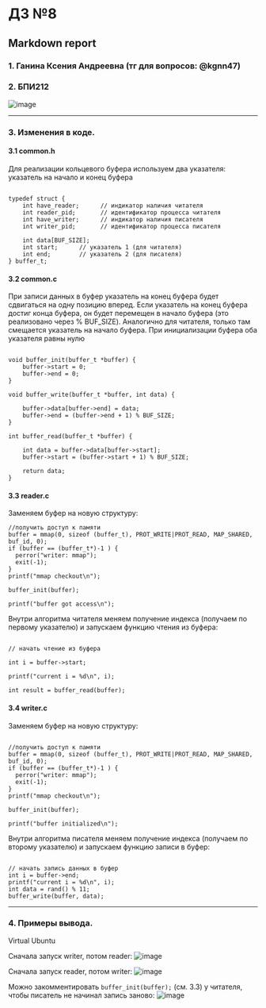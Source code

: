 #  ДЗ №8
## Markdown report <br>

### 1. Ганина Ксения Андреевна (тг для вопросов: @kgnn47) <br>
### 2. БПИ212 <br>

![image](https://user-images.githubusercontent.com/114473740/229345432-8c07ee06-f50a-4a22-ad89-65c42f6de3a6.png)

________________________

### 3. Изменения в коде. <br>

#### 3.1 common.h

Для реализации кольцевого буфера используем два указателя: указатель на начало и конец буфера

```с

typedef struct {
    int have_reader;      // индикатор наличия читателя
    int reader_pid;       // идентификатор процесса читателя
    int have_writer;      // индикатор наличия писателя
    int writer_pid;       // идентификатор процесса писателя

    int data[BUF_SIZE];
    int start;		// указатель 1 (для читателя)
    int end;		// указатель 2 (для писателя)
} buffer_t;

```

#### 3.2 common.c

При записи данных в буфер указатель на конец буфера будет сдвигаться на одну позицию вперед. Если указатель на конец буфера достиг конца буфера, он будет перемещен в начало буфера (это реализовано через % BUF_SIZE). Аналогично для читателя, только там смещается указатель на начало буфера. При инициализации буфера оба указателя равны нулю

```с

void buffer_init(buffer_t *buffer) {
    buffer->start = 0;
    buffer->end = 0;
}

void buffer_write(buffer_t *buffer, int data) {

    buffer->data[buffer->end] = data;
    buffer->end = (buffer->end + 1) % BUF_SIZE;
}

int buffer_read(buffer_t *buffer) {

    int data = buffer->data[buffer->start];
    buffer->start = (buffer->start + 1) % BUF_SIZE;

    return data;
}

```

#### 3.3 reader.c

Заменяем буфер на новую структуру:

```с
//получить доступ к памяти
buffer = mmap(0, sizeof (buffer_t), PROT_WRITE|PROT_READ, MAP_SHARED, buf_id, 0);
if (buffer == (buffer_t*)-1 ) {
  perror("writer: mmap");
  exit(-1);
}
printf("mmap checkout\n");

buffer_init(buffer);

printf("buffer got access\n");

```

Внутри алгоритма читателя меняем получение индекса (получаем по первому указателю) и запускаем функцию чтения из буфера:

```с

// начать чтение из буфера

int i = buffer->start;

printf("current i = %d\n", i);

int result = buffer_read(buffer);

```

#### 3.4 writer.c

Заменяем буфер на новую структуру:

```с

//получить доступ к памяти
buffer = mmap(0, sizeof (buffer_t), PROT_WRITE|PROT_READ, MAP_SHARED, buf_id, 0);
if (buffer == (buffer_t*)-1 ) {
  perror("writer: mmap");
  exit(-1);
}
printf("mmap checkout\n");

buffer_init(buffer);

printf("buffer initialized\n");

```
Внутри алгоритма писателя меняем получение индекса (получаем по второму указателю) и запускаем функцию записи в буфер:

```с

// начать запись данных в буфер
int i = buffer->end;
printf("current i = %d\n", i);
int data = rand() % 11;
buffer_write(buffer, data);

```

________________________

### 4. Примеры вывода. <br>

Virtual Ubuntu <br>

Сначала запуск writer, потом reader:
![image](https://user-images.githubusercontent.com/114473740/229367274-d9311a42-6f74-4407-aaec-2f1d18c40c51.png)

Сначала запуск reader, потом writer:
![image](https://user-images.githubusercontent.com/114473740/229367344-0da67dd7-2d9c-4422-a65d-3575669ee7e8.png)

Можно закомментировать ```buffer_init(buffer);``` (см. 3.3) у читателя, чтобы писатель не начинал запись заново:
![image](https://user-images.githubusercontent.com/114473740/229367804-f21caa63-83e0-4192-81a4-8d2cc0820d1d.png)
